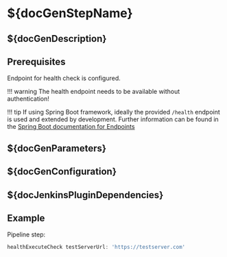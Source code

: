 # ${docGenStepName}

## ${docGenDescription}

## Prerequisites

Endpoint for health check is configured.

!!! warning
    The health endpoint needs to be available without authentication!

!!! tip
    If using Spring Boot framework, ideally the provided `/health` endpoint is used and extended by development. Further information can be found in the [Spring Boot documentation for Endpoints](http://docs.spring.io/spring-boot/docs/current/reference/html/production-ready-endpoints.html)

## ${docGenParameters}

## ${docGenConfiguration}

## ${docJenkinsPluginDependencies}

## Example

Pipeline step:

```groovy
healthExecuteCheck testServerUrl: 'https://testserver.com'
```
